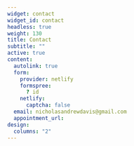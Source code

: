 ```yaml
---
widget: contact
widget_id: contact
headless: true
weight: 130
title: Contact
subtitle: ""
active: true
content:
  autolink: true
  form:
    provider: netlify
    formspree:
      ? id
    netlify:
      captcha: false
  email: nicholasandrewdavis@gmail.com
  appointment_url: 
design:
  columns: "2"
---
```

